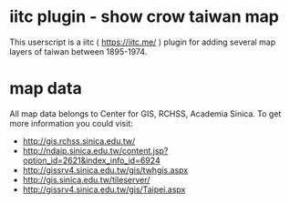# iitc plugin - show crow taiwan map
This userscript is a iitc ( https://iitc.me/ ) plugin for adding several map layers of taiwan between 1895-1974.

# map data
All map data belongs to Center for GIS, RCHSS, Academia Sinica. To get more information you could visit:
- http://gis.rchss.sinica.edu.tw/
- http://ndaip.sinica.edu.tw/content.jsp?option_id=2621&index_info_id=6924
- http://gissrv4.sinica.edu.tw/gis/twhgis.aspx
- http://gis.sinica.edu.tw/tileserver/
- http://gissrv4.sinica.edu.tw/gis/Taipei.aspx

